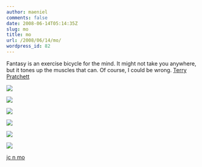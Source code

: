 ```yaml
---
author: maeniel
comments: false
date: 2008-06-14T05:14:35Z
slug: mo
title: mo
url: /2008/06/14/mo/
wordpress_id: 82
---
```


Fantasy is an exercise bicycle for the mind. It might not take you anywhere, but it tones up the muscles that can. Of course, I could be wrong.
[Terry Pratchett](http://www.brainyquote.com/quotes2/quotes/t/terrypratc164207.html) 

[![](https://maeniel.files.wordpress.com/2008/06/2006-07-10.jpg)](https://maeniel.files.wordpress.com/2008/06/2006-07-10.jpg)

[![](https://maeniel.files.wordpress.com/2008/06/2006-08-21.jpg)](https://maeniel.files.wordpress.com/2008/06/2006-08-21.jpg)

[![](https://maeniel.files.wordpress.com/2008/06/2007-02-26.jpg)](https://maeniel.files.wordpress.com/2008/06/2007-02-26.jpg)

[![](https://maeniel.files.wordpress.com/2008/06/2007-10-02.jpg)](https://maeniel.files.wordpress.com/2008/06/2007-10-02.jpg)

[![](https://maeniel.files.wordpress.com/2008/06/2007-10-22.jpg)](https://maeniel.files.wordpress.com/2008/06/2007-10-22.jpg)

[![](https://maeniel.files.wordpress.com/2008/06/2008-06-10.jpg)](https://maeniel.files.wordpress.com/2008/06/2008-06-10.jpg)

[jc n mo](http://www.jesusandmo.net/)

